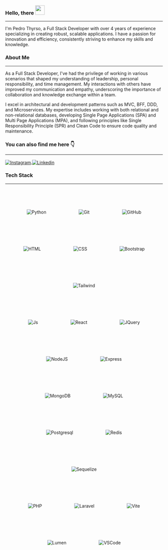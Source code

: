 ### Hello, there <img src="https://media.giphy.com/media/hvRJCLFzcasrR4ia7z/giphy.gif" width="30">

<hr>

I'm Pedro Thyrso, a Full Stack Developer with over 4 years of experience specializing in creating robust, scalable applications. I have a passion for innovation and efficiency, consistently striving to enhance my skills and knowledge.

### About Me

<hr>

As a Full Stack Developer, I've had the privilege of working in various scenarios that shaped my understanding of leadership, personal responsibility, and time management. My interactions with others have improved my communication and empathy, underscoring the importance of collaboration and knowledge exchange within a team.

I excel in architectural and development patterns such as MVC, BFF, DDD, and Microservices. My expertise includes working with both relational and non-relational databases, developing Single Page Applications (SPA) and Multi Page Applications (MPA), and following principles like Single Responsibility Principle (SPR) and Clean Code to ensure code quality and maintenance.


### You can also find me here 👇

<hr>

<div>
<a href="https://www.instagram.com/_thyrso/" target="_blank">
 <img align="center" src="https://img.shields.io/badge/Instagram-E4405F?style=for-the-badge&logo=instagram&logoColor=white" alt="Instagram"/>
</a>

<a href="https://www.linkedin.com/in/pedro-thyrso-091131297/" target="_blank">
 <img align="center" src="https://img.shields.io/badge/LinkedIn-0077B5?style=for-the-badge&logo=linkedin&logoColor=white" alt="Linkedin"/>
</a>

</div>

### Tech Stack

<hr>

<div align="center"><br>

  <img align="center" alt="Python" src="https://img.shields.io/badge/Python-2C2255?style=for-the-badge&logo=python&logoColor=white" style="margin: 50px;">
  <img align="center" alt="Git" src="https://img.shields.io/badge/GIT-E44C30?style=for-the-badge&logo=git&logoColor=white" style="margin: 50px;">
  <img align="center" alt="GitHub" src="https://img.shields.io/badge/GitHub-100000?style=for-the-badge&logo=github&logoColor=white" style="margin: 50px;">
  <img align="center" alt="HTML" src="https://img.shields.io/badge/HTML5-E34F26?style=for-the-badge&logo=html5&logoColor=white" style="margin: 50px;">
  <img align="center" alt="CSS" src="https://img.shields.io/badge/CSS3-1572B6?style=for-the-badge&logo=css3&logoColor=white" style="margin: 50px;">
  <img align="center" alt="Bootstrap" src="https://img.shields.io/badge/Bootstrap-563D7C?style=for-the-badge&logo=bootstrap&logoColor=white" style="margin: 50px;">
  <img align="center" alt="Tailwind" src="https://img.shields.io/badge/Tailwind-007ACC?style=for-the-badge&logo=tailwindcss&logoColor=white" style="margin: 50px;"><br>
  
  <img align="center" alt="Js" src="https://img.shields.io/badge/JavaScript-323330?style=for-the-badge&logo=javascript&logoColor=F7DF1E" style="margin: 50px;">
  <img align="center" alt="React" src="https://img.shields.io/badge/React-20232A?style=for-the-badge&logo=react&logoColor=61DAFB" style="margin: 50px;">
  <img align="center" alt="JQuery" src="https://img.shields.io/badge/Jquery-20232A?style=for-the-badge&logo=jquery&logoColor=61DAFB" style="margin: 50px;">
  <img align="center" alt="NodeJS" src="https://img.shields.io/badge/Node.js-43853D?style=for-the-badge&logo=node.js&logoColor=white" style="margin: 50px;">
  <img align="center" alt="Express" src="https://img.shields.io/badge/Express-43853D?style=for-the-badge&logo=express&logoColor=white" style="margin: 50px;"><br>

  <img align="center" alt="MongoDB" src="https://img.shields.io/badge/MongoDB-4EA94B?style=for-the-badge&logo=mongodb&logoColor=white" style="margin: 50px;">
  <img align="center" alt="MySQL" src="https://img.shields.io/badge/MySQL-00000F?style=for-the-badge&logo=mysql&logoColor=white" style="margin: 50px;">
  <img align="center" alt="Postgresql" src="https://img.shields.io/badge/PostgreSQL-316192?style=for-the-badge&logo=postgresql&logoColor=white" style="margin: 50px;">
  <img align="center" alt="Redis" src="https://img.shields.io/badge/redis-%23DD0031.svg?&style=for-the-badge&logo=redis&logoColor=white" style="margin: 50px;">
  <img align="center" alt="Sequelize" src="https://img.shields.io/badge/Sequelize-52B0E7?style=for-the-badge&logo=Sequelize&logoColor=white" style="margin: 50px;"><br>
  
  <img align="center" alt="PHP" src="https://img.shields.io/badge/PHP-777BB4?style=for-the-badge&logo=php&logoColor=white" style="margin: 50px;">
  <img align="center" alt="Laravel" src="https://img.shields.io/badge/Laravel-FF2D20?style=for-the-badge&logo=laravel&logoColor=white" style="margin: 50px;">
  <img align="center" alt="Vite" src="https://img.shields.io/badge/Vite-E95420?style=for-the-badge&logo=vite&logoColor=white" style="margin: 50px;">
  <img align="center" alt="Lumen" src="https://img.shields.io/badge/Lumen-4B275F?style=for-the-badge&logo=lumen&logoColor=white" style="margin: 50px;">
  <img align="center" alt="VSCode" src="https://img.shields.io/badge/Visual_Studio_Code-0078D4?style=for-the-badge&logo=visual%20studio%20code&logoColor=white" style="margin: 50px;">

</div>

 
 <br/>
